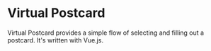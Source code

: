 # Virtual Postcard

Virtual Postcard provides a simple flow of selecting and filling out a postcard. It's written with Vue.js.
